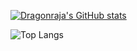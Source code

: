 [![Dragonraja's GitHub stats](https://github-readme-stats.vercel.app/api?username=dragon-raja&count_private=true&theme=cobalt)](https://github.com/dragon-raja)

![Top Langs](https://github-readme-stats.vercel.app/api/top-langs/?username=dragon-raja&layout=compact)
<!--
**dragon-raja/dragon-raja** is a ✨ _special_ ✨ repository because its `README.md` (this file) appears on your GitHub profile.

Here are some ideas to get you started:

- 🔭 I’m currently working on ...
- 🌱 I’m currently learning ...
- 👯 I’m looking to collaborate on ...
- 🤔 I’m looking for help with ...
- 💬 Ask me about ...
- 📫 How to reach me: ...
- 😄 Pronouns: ...
- ⚡ Fun fact: ...
-->
